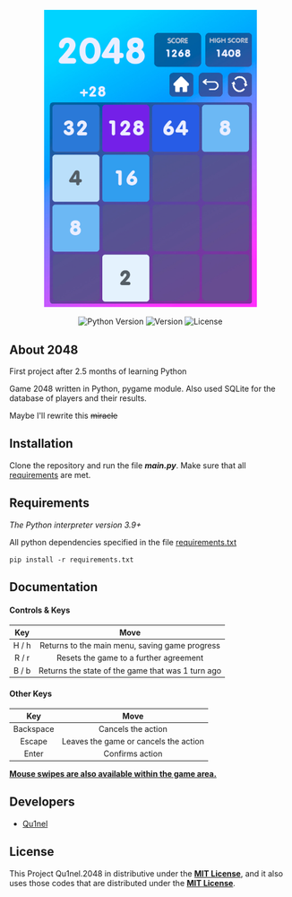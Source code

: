<p align="center">
      <img src="https://github.com/Qu1nel/2048/blob/git-page/git-source/preview.png" width=380px>
</p>

<p align="center">
   <img src="https://img.shields.io/badge/Python-3.9%2B-blueviolet" alt="Python Version">
   <img src="https://img.shields.io/github/v/release/Qu1nel/2048" alt="Version">
   <img src="https://img.shields.io/github/license/Qu1nel/2048?color=g" alt="License" />
</p>

## About 2048

First project after 2.5 months of learning Python

Game 2048 written in Python, pygame module. Also used SQLite for the database of players and their results.

Maybe I'll rewrite this <s>miracle</s>

## Installation

Clone the repository and run the file ***main.py***.
Make sure that all [requirements](#requirements) are met.


## Requirements

_The Python interpreter version 3.9+_

All python dependencies specified in the file [requirements.txt](/requirements.txt)

    pip install -r requirements.txt

## Documentation

#### Controls & Keys
| Key | Move |
| :---------------: | :---------------: |
|  H / h | Returns to the main menu, saving game progress |
| R / r | Resets the game to a further agreement |
| B / b | Returns the state of the game that was 1 turn ago |

#### Other Keys
| Key | Move |
| :---------------: | :---------------: |
|  Backspace | Cancels the action |
| Escape | Leaves the game or cancels the action |
| Enter | Confirms action |

<u><b>Mouse swipes are also available within the game area.</b></u>

## Developers

- [Qu1nel](https://github.com/Qu1nel)

## License

This Project Qu1nel.2048 in distributive under the __[MIT License](./LICENSE)__, and it also uses those codes that are distributed under the __[MIT License](./LICENSE)__.

